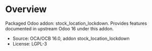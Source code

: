 # Overview

Packaged Odoo addon: stock_location_lockdown. Provides features documented in upstream Odoo 16 under this addon.

- Source: OCA/OCB 16.0, addon stock_location_lockdown
- License: LGPL-3
